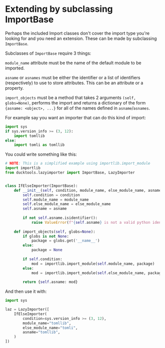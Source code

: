 # Extending by subclassing ImportBase #

Perhaps the included Import classes don't cover the import type you're looking 
for and you need an extension. These can be made by subclassing `ImportBase`.

Subclasses of `ImportBase` require 3 things:

`module_name` attribute must be the name of the default module to be imported.

`asname` or `asnames` must be either the identifier or a list of identifiers 
(respectively) to use to store attributes. This can be an attribute or a property.

`import_objects` must be a method that takes 2 arguments `(self, globs=None)`, performs
the import and returns a dictionary of the form `{asname: <object>, ...}` for all of
the names defined in `asname`/`asnames`.

For example say you want an importer that can do this kind of import:

```python
import sys
if sys.version_info >= (3, 12):
    import tomllib
else:
    import tomli as tomllib
```

You could write something like this:

```python
# NOTE: This is a simplified example using importlib.import_module
import importlib
from ducktools.lazyimporter import ImportBase, LazyImporter


class IfElseImporter(ImportBase):
    def __init__(self, condition, module_name, else_module_name, asname):
        self.condition = condition
        self.module_name = module_name
        self.else_module_name = else_module_name
        self.asname = asname
        
        if not self.asname.isidentifier():
            raise ValueError(f"{self.asname} is not a valid python identifier.")
        
    def import_objects(self, globs=None):
        if globs is not None:
            package = globs.get('__name__')
        else:
            package = None
            
        if self.condition:
            mod = importlib.import_module(self.module_name, package)
        else:
            mod = importlib.import_module(self.else_module_name, package)
            
        return {self.asname: mod}

```

And then use it with:

```python
import sys

laz = LazyImporter([
    IfElseImporter(
        condition=sys.version_info >= (3, 12),
        module_name="tomllib",
        else_module_name="tomli",
        asname="tomllib",
    )
])
```